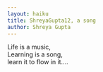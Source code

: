 ```yaml
---
layout: haiku
title: ShreyaGupta12, a song
author: Shreya Gupta
---
```


Life is a music,<br>
Learning is a song,<br>
learn it to flow in it....<br>
